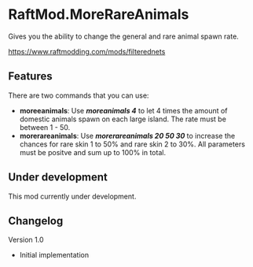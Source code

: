 # RaftMod.MoreRareAnimals

Gives you the ability to change the general and rare animal spawn rate.

https://www.raftmodding.com/mods/filterednets

## Features

There are two commands that you can use:

- **moreeanimals**: Use ***moreanimals 4*** to let 4 times the amount of domestic animals spawn on each large island. The rate must be between 1 - 50.
- **morerareanimals**: Use ***morerareanimals 20 50 30*** to increase the chances for rare skin 1 to 50% and rare skin 2 to 30%. All parameters must be positve and sum up to 100% in total.

## Under development

This mod currently under development. 

## Changelog

Version 1.0

- Initial implementation
